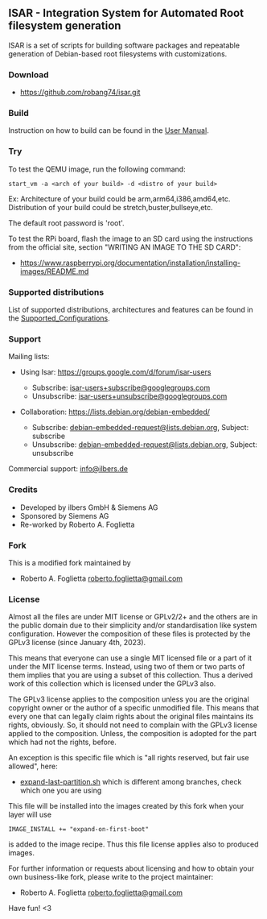 ## ISAR - Integration System for Automated Root filesystem generation

ISAR is a set of scripts for building software packages and repeatable
generation of Debian-based root filesystems with customizations.

### Download

- https://github.com/robang74/isar.git

### Build

Instruction on how to build can be found in the [User Manual](doc/user_manual.md).

### Try

To test the QEMU image, run the following command:

	start_vm -a <arch of your build> -d <distro of your build>

Ex: Architecture of your build could be arm,arm64,i386,amd64,etc.
    Distribution of your build could be stretch,buster,bullseye,etc.

The default root password is 'root'.

To test the RPi board, flash the image to an SD card using the instructions from the official site, section "WRITING AN IMAGE TO THE SD CARD":

- https://www.raspberrypi.org/documentation/installation/installing-images/README.md

### Supported distributions

List of supported distributions, architectures and features can be found in the [Supported_Configurations](Supported_Configurations.md).

### Support

Mailing lists:

* Using Isar: https://groups.google.com/d/forum/isar-users
  * Subscribe: isar-users+subscribe@googlegroups.com
  * Unsubscribe: isar-users+unsubscribe@googlegroups.com

* Collaboration: https://lists.debian.org/debian-embedded/
  * Subscribe: debian-embedded-request@lists.debian.org, Subject: subscribe
  * Unsubscribe: debian-embedded-request@lists.debian.org, Subject: unsubscribe

Commercial support: info@ilbers.de

### Credits

* Developed by ilbers GmbH & Siemens AG
* Sponsored by Siemens AG
* Re-worked by Roberto A. Foglietta

### Fork

This is a modified fork maintained by

* Roberto A. Foglietta <roberto.foglietta@gmail.com>

### License

Almost all the files are under MIT license or GPLv2/2+ and the others are in the public domain due to their simplicity and/or standardisation like system configuration. However the composition of these files is protected by the GPLv3 license (since January 4th, 2023).

This means that everyone can use a single MIT licensed file or a part of it under the MIT license terms. Instead, using two of them or two parts of them implies that you are using a subset of this collection. Thus a derived work of this collection which is licensed under the GPLv3 also.

The GPLv3 license applies to the composition unless you are the original copyright owner or the author of a specific unmodified file. This means that every one that can legally claim rights about the original files maintains its rights, obviously. So, it should not need to complain with the GPLv3 license applied to the composition. Unless, the composition is adopted for the part which had not the rights, before.

An exception is this specific file which is "all rights reserved, but fair use allowed", here:

* [expand-last-partition.sh](meta/recipes-support/expand-on-first-boot/files/expand-last-partition.sh) which is different among branches, check which one you are using

This file will be installed into the images created by this fork when your layer will use

	IMAGE_INSTALL += "expand-on-first-boot"

is added to the image recipe. Thus this file license applies also to produced images.

For further information or requests about licensing and how to obtain your own business-like fork, please write to the project maintainer:

* Roberto A. Foglietta roberto.foglietta@gmail.com

Have fun! <3
